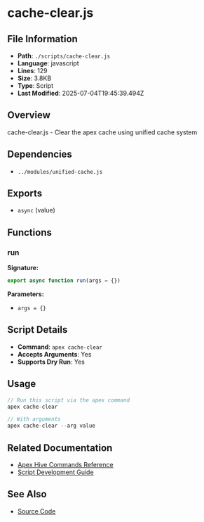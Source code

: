 # cache-clear.js

## File Information

- **Path**: `./scripts/cache-clear.js`
- **Language**: javascript
- **Lines**: 129
- **Size**: 3.8KB
- **Type**: Script
- **Last Modified**: 2025-07-04T19:45:39.494Z

## Overview

cache-clear.js - Clear the apex cache using unified cache system

## Dependencies

- `../modules/unified-cache.js`

## Exports

- `async` (value)

## Functions

### run

**Signature:**
```javascript
export async function run(args = {})
```

**Parameters:**
- `args = {}`

## Script Details

- **Command**: `apex cache-clear`
- **Accepts Arguments**: Yes
- **Supports Dry Run**: Yes

## Usage

```javascript
// Run this script via the apex command
apex cache-clear

// With arguments
apex cache-clear --arg value
```

## Related Documentation

- [Apex Hive Commands Reference](../../architecture/reference/commands/)
- [Script Development Guide](../../development/scripts/)

## See Also

- [Source Code](./scripts/cache-clear.js)
